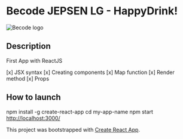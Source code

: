 # Becode  JEPSEN LG - HappyDrink!

![Becode logo](img/becode-logo.png)

## Description

First App with ReactJS

[x] JSX syntax
[x] Creating components
[x] Map function
[x] Render method
[x] Props

## How to launch

npm install -g create-react-app
cd my-app-name
npm start
[http://localhost:3000/](http://localhost:3000/)

This project was bootstrapped with [Create React App](https://github.com/facebook/create-react-app).
